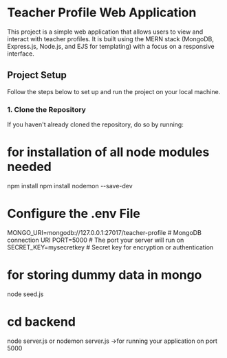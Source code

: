 # Teacher Profile Web Application

This project is a simple web application that allows users to view and interact with teacher profiles. It is built using the MERN stack (MongoDB, Express.js, Node.js, and EJS for templating) with a focus on a responsive interface.

## Project Setup

Follow the steps below to set up and run the project on your local machine.

### 1. Clone the Repository
If you haven't already cloned the repository, do so by running:
# for installation of all node modules needed
npm install
npm install nodemon --save-dev
# Configure the .env File
MONGO_URI=mongodb://127.0.0.1:27017/teacher-profile  # MongoDB connection URI
PORT=5000  # The port your server will run on
SECRET_KEY=mysecretkey  # Secret key for encryption or authentication 

# for storing dummy data in mongo
node seed.js

# cd backend
node server.js or nodemon server.js ->for running your application on port 5000



 
 
